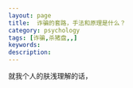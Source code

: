 ```yaml
---
layout: page
title:  诈骗的套路，手法和原理是什么？
category: psychology
tags: [诈骗,杀猪盘,,]
keywords:
description:
---
```


就我个人的肤浅理解的话，